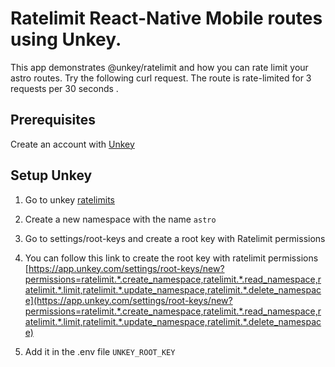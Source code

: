 # Ratelimit React-Native Mobile routes using Unkey. 

This app demonstrates @unkey/ratelimit and how you can rate limit your astro routes. Try the following curl request. The route is rate-limited for 3 requests per 30 seconds .
   
## Prerequisites

Create an account with [Unkey](https://app.unkey.com/)


## Setup Unkey 

1. Go to unkey [ratelimits](https://app.unkey.com/ratelimits)

2. Create a new namespace with the name `astro`

3. Go to settings/root-keys and create a root key with Ratelimit permissions

4. You can follow this link to create the root key with ratelimit permissions [https://app.unkey.com/settings/root-keys/new?permissions=ratelimit.*.create_namespace,ratelimit.*.read_namespace,ratelimit.*.limit,ratelimit.*.update_namespace,ratelimit.*.delete_namespace](https://app.unkey.com/settings/root-keys/new?permissions=ratelimit.*.create_namespace,ratelimit.*.read_namespace,ratelimit.*.limit,ratelimit.*.update_namespace,ratelimit.*.delete_namespace)

5. Add it in the .env file `UNKEY_ROOT_KEY`